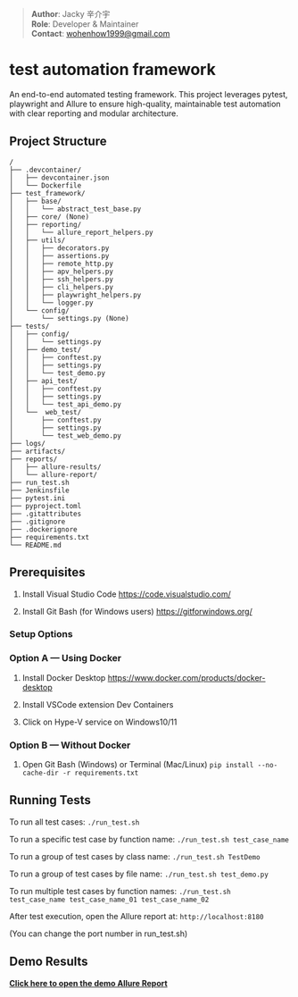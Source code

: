 > **Author**: Jacky 辛介宇  
> **Role**: Developer & Maintainer  
> **Contact**: wohenhow1999@gmail.com

# test automation framework

An end-to-end automated testing framework.
This project leverages pytest, playwright and Allure to ensure high-quality, maintainable test automation with clear reporting and modular architecture.

## Project Structure
```
/
├── .devcontainer/
│   ├── devcontainer.json
│   └── Dockerfile
├── test_framework/
│   ├── base/
│   │   └── abstract_test_base.py
│   ├── core/ (None)
│   ├── reporting/
│   │   └── allure_report_helpers.py
│   ├── utils/
│   │   ├── decorators.py
│   │   ├── assertions.py
│   │   ├── remote_http.py
│   │   ├── apv_helpers.py
│   │   ├── ssh_helpers.py
│   │   ├── cli_helpers.py
│   │   ├── playwright_helpers.py
│   │   └── logger.py
│   └── config/
│       └── settings.py (None)
├── tests/
│   ├── config/
│   │   └── settings.py
│   ├── demo_test/
│   │   ├── conftest.py
│   │   ├── settings.py
│   │   └── test_demo.py
│   ├── api_test/
│   │   ├── conftest.py
│   │   ├── settings.py
│   │   └── test_api_demo.py
│   └──  web_test/
│       ├── conftest.py
│       ├── settings.py
│       └── test_web_demo.py
├── logs/
├── artifacts/
├── reports/
│   ├── allure-results/
│   └── allure-report/
├── run_test.sh
├── Jenkinsfile
├── pytest.ini
├── pyproject.toml
├── .gitattributes
├── .gitignore
├── .dockerignore
├── requirements.txt
└── README.md
```
## Prerequisites 

1. Install Visual Studio Code
https://code.visualstudio.com/

2. Install Git Bash (for Windows users)
https://gitforwindows.org/

### Setup Options

### Option A — Using Docker
1. Install Docker Desktop
https://www.docker.com/products/docker-desktop

2. Install VSCode extension Dev Containers

3. Click on Hype-V service on Windows10/11

### Option B — Without Docker
1. Open Git Bash (Windows) or Terminal (Mac/Linux)
`pip install --no-cache-dir -r requirements.txt`

## Running Tests

To run all test cases:
`./run_test.sh`

To run a specific test case by function name:
`./run_test.sh test_case_name`

To run a group of test cases by class name:
`./run_test.sh TestDemo`

To run a group of test cases by file name:
`./run_test.sh test_demo.py`

To run multiple test cases by function names:
`./run_test.sh test_case_name test_case_name_01 test_case_name_02`

After test execution, open the Allure report at:
`http://localhost:8180`

(You can change the port number in run_test.sh)

## Demo Results
**[Click here to open the demo Allure Report](https://wohenhow1999.github.io/allure_demo_report/)**
